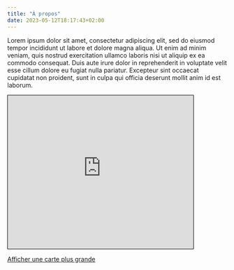 ```yaml
---
title: "À propos"
date: 2023-05-12T18:17:43+02:00
---
```


Lorem ipsum dolor sit amet, consectetur adipiscing elit, sed do eiusmod tempor incididunt ut labore et dolore magna aliqua. Ut enim ad minim veniam, quis nostrud exercitation ullamco laboris nisi ut aliquip ex ea commodo consequat. Duis aute irure dolor in reprehenderit in voluptate velit esse cillum dolore eu fugiat nulla pariatur. Excepteur sint occaecat cupidatat non proident, sunt in culpa qui officia deserunt mollit anim id est laborum.

<iframe width="425" height="350" frameborder="0" scrolling="no" marginheight="0" marginwidth="0" src="https://www.openstreetmap.org/export/embed.html?bbox=2.3443579673767094%2C48.850357038049204%2C2.3548722267150883%2C48.854758675738104&amp;layer=mapnik&amp;marker=48.85255790526593%2C2.3496150970458984" style="border: 1px solid black"></iframe>

[Afficher une carte plus grande](https://www.openstreetmap.org/?mlat=48.85256&amp;mlon=2.34962#map=18/48.85256/2.34962&amp;layers=N)
